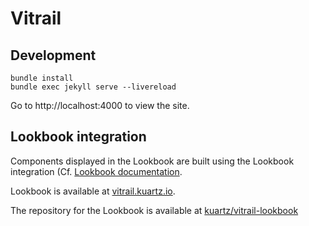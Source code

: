 # Vitrail

## Development

```
bundle install
bundle exec jekyll serve --livereload
```

Go to http://localhost:4000 to view the site.


## Lookbook integration

Components displayed in the Lookbook are built using the Lookbook integration
(Cf. [Lookbook documentation](https://lookbook.build/guide/sharing/embeds).

Lookbook is available at [vitrail.kuartz.io](https://vitrail.kuartz.io).

The repository for the Lookbook is available at [kuartz/vitrail-lookbook](https://github.com/kuartz-org/vitrail-lookbook)
